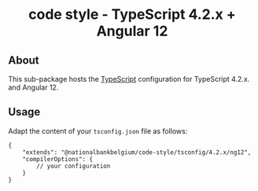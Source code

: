 <h1 align="center">
   code style - TypeScript 4.2.x + Angular 12
</h1>

## About

This sub-package hosts the [TypeScript](https://www.typescriptlang.org/) configuration for TypeScript 4.2.x. and Angular 12.

## Usage

Adapt the content of your `tsconfig.json` file as follows:

```text
{
	"extends": "@nationalbankbelgium/code-style/tsconfig/4.2.x/ng12",
	"compilerOptions": {
		// your configuration
	}
}
```
